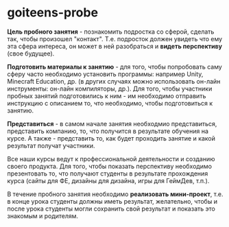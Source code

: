 # goiteens-probe
**Цель пробного занятия** - познакомить подростка со сферой, сделать так, чтобы произошел "контакт". Т.е. подросток должен увидеть что ему эта сфера интереса, он может в ней разобраться и **видеть перспективу** (свое будущее).  
  
**Подготовить материалы к занятию** - для того, чтобы попробовать саму сферу часто необходимо установить программы: например Unity, Minecraft Education, др. (в других случаях можно использовать он-лайн инструменты: он-лайн компиляторы, др.).  Для того, чтобы участники пробных занятий подготовились к ним - им необходимо отправить инструкцию с описанием то, что необходимо, чтобы подготовиться к занятию.
  
**Представиться** - в самом начале занятия необходмио представиться, представить компанию, то, что получится в результате обучения на курсе. А также - представить то, как будет проходить занятие и какой результат получат участники.  
  
Все наши курсы ведут к профессиональной деятельности и созданию своего продукта. Для того, чтобы показать перспективу необходимо презентовать то, что получают студенты в результате прохождения курса (сайты для ФЕ, дизайны для дизайна, игры для ГеймДев, т.п.).   
  
В течение пробного занятия необходимо **реализовать мини-проект**, т.е. в конце урока студенты должны иметь результат, желательно, чтобы и после урока студенты могли сохранить свой результат и показать это знакомым и родителям.
